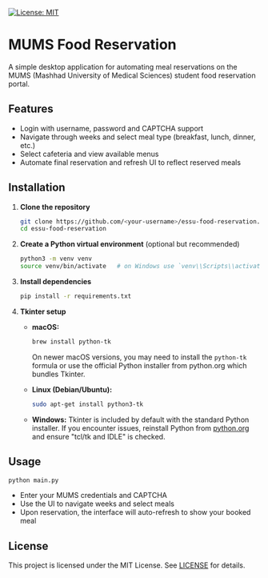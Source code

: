 [![License: MIT](https://img.shields.io/badge/License-MIT-yellow.svg)](./LICENSE)

# MUMS Food Reservation

A simple desktop application for automating meal reservations on the MUMS (Mashhad University of Medical Sciences) student food reservation portal.

## Features

* Login with username, password and CAPTCHA support
* Navigate through weeks and select meal type (breakfast, lunch, dinner, etc.)
* Select cafeteria and view available menus
* Automate final reservation and refresh UI to reflect reserved meals

## Installation

1. **Clone the repository**

   ```bash
   git clone https://github.com/<your-username>/essu-food-reservation.git
   cd essu-food-reservation
   ```

2. **Create a Python virtual environment** (optional but recommended)

   ```bash
   python3 -m venv venv
   source venv/bin/activate   # on Windows use `venv\\Scripts\\activate`
   ```

3. **Install dependencies**

   ```bash
   pip install -r requirements.txt
   ```

4. **Tkinter setup**

   * **macOS:**

     ```bash
     brew install python-tk
     ```

     On newer macOS versions, you may need to install the `python-tk` formula or use the official Python installer from python.org which bundles Tkinter.

   * **Linux (Debian/Ubuntu):**

     ```bash
     sudo apt-get install python3-tk
     ```

   * **Windows:** Tkinter is included by default with the standard Python installer. If you encounter issues, reinstall Python from [python.org](https://www.python.org/) and ensure "tcl/tk and IDLE" is checked.

## Usage

```bash
python main.py
```

* Enter your MUMS credentials and CAPTCHA
* Use the UI to navigate weeks and select meals
* Upon reservation, the interface will auto-refresh to show your booked meal

## License

This project is licensed under the MIT License. See [LICENSE](LICENSE) for details.